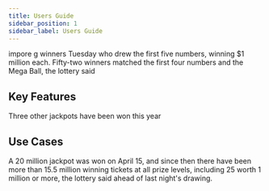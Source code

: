 ```yaml
---
title: Users Guide
sidebar_position: 1
sidebar_label: Users Guide
---
```



impore g winners Tuesday who drew the first five numbers, winning $1 million each. Fifty-two winners matched the first four numbers and the Mega Ball, the lottery said


## Key Features 
Three other jackpots have been won this year 

## Use Cases
		 	 	 		
A 20 million jackpot was won on April 15, and since then there have been more than 15.5 million winning tickets at all prize levels, including 25 worth 1 million or more, the lottery said ahead of last night's drawing.
